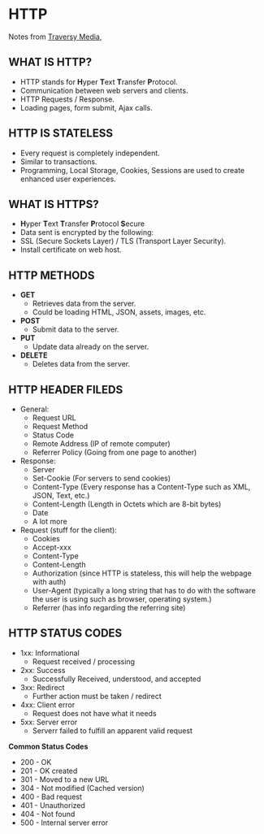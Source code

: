 # HTTP

Notes from [Traversy Media](https://www.youtube.com/watch?v=iYM2zFP3Zn0), 

## WHAT IS HTTP?

- HTTP stands for **H**yper **T**ext **T**ransfer **P**rotocol.
- Communication between web servers and clients.
- HTTP Requests / Response.
- Loading pages, form submit, Ajax calls.

## HTTP IS STATELESS

- Every request is completely independent.
- Similar to transactions.
- Programming, Local Storage, Cookies, Sessions are used to create enhanced user experiences.

## WHAT IS HTTPS?

- **H**yper **T**ext **T**ransfer **P**rotocol **S**ecure
- Data sent is encrypted by the following:
- SSL (Secure Sockets Layer) / TLS (Transport Layer Security).
- Install certificate on web host.

## HTTP METHODS

- **GET**
  - Retrieves data from the server.
  - Could be loading HTML, JSON, assets, images, etc.
- **POST**
  - Submit data to the server.
- **PUT**
  - Update data already on the server.
- **DELETE**
  - Deletes data from the server.

## HTTP HEADER FILEDS

- General: 
  - Request URL
  - Request Method
  - Status Code
  - Remote Address (IP of remote computer)
  - Referrer Policy (Going from one page to another)
- Response: 
  - Server
  - Set-Cookie (For servers to send cookies)
  - Content-Type (Every response has a Content-Type such as XML, JSON, Text, etc.)
  - Content-Length (Length in Octets which are 8-bit bytes)
  - Date
  - A lot more
- Request (stuff for the client):
  - Cookies
  - Accept-xxx
  - Content-Type
  - Content-Length
  - Authorization (since HTTP is stateless, this will help the webpage with auth)
  - User-Agent (typically a long string that has to do with the software the user is using such as browser, operating system.)
  - Referrer (has info regarding the referring site)

## HTTP STATUS CODES

- 1xx: Informational
  - Request received / processing
- 2xx: Success
  - Successfully Received, understood, and accepted
- 3xx: Redirect
  - Further action must be taken / redirect
- 4xx: Client error
  - Request does not have what it needs
- 5xx: Server error
  - Serverr failed to fulfill an apparent valid request

**Common Status Codes**

- 200 - OK
- 201 - OK created
- 301 - Moved to a new URL
- 304 - Not modified (Cached version)
- 400 - Bad request
- 401 - Unauthorized
- 404 - Not found
- 500 - Internal server error

